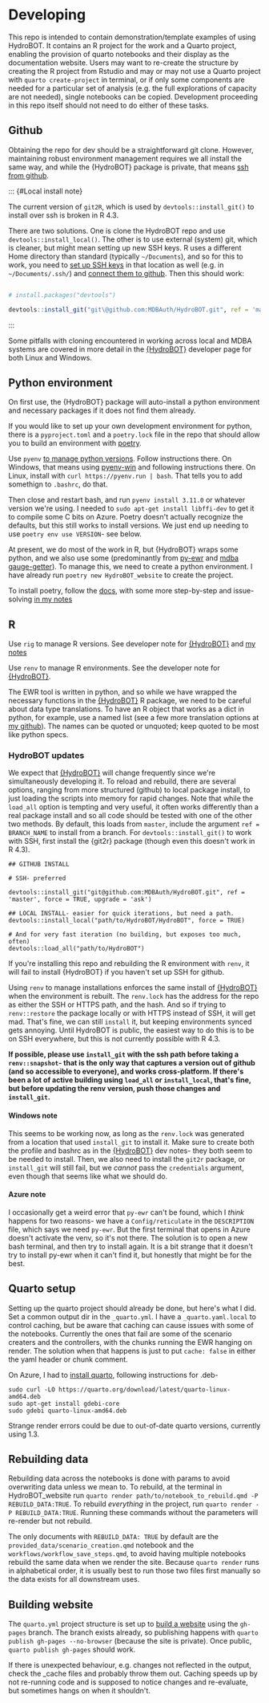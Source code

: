 # Developing

This repo is intended to contain demonstration/template examples of using HydroBOT. It contains an R project for the work and a Quarto project, enabling the provision of quarto notebooks and their display as the documentation website. Users may want to re-create the structure by creating the R project from Rstudio and may or may not use a Quarto project with `quarto create-project` in terminal, or if only some components are needed for a particular set of analysis (e.g. the full explorations of capacity are not needed), single notebooks can be copied. Development proceeding in this repo itself should not need to do either of these tasks.

## Github

Obtaining the repo for dev should be a straightforward git clone. However, maintaining robust environment management requires we all install the same way, and while the {HydroBOT} package is private, that means [ssh from github](https://docs.github.com/en/authentication/connecting-to-github-with-ssh/).

::: {#Local install note}

The current version of `git2R`, which is used by `devtools::install_git()` to install over ssh is broken in R 4.3.

There are two solutions. One is clone the HydroBOT repo and use `devtools::install_local()`. The other is to use external (system) git, which is cleaner, but might mean setting up new SSH keys. R uses a different Home directory than standard (typically `~/Documents`), and so for this to work, you need to [set up SSH keys](https://docs.github.com/en/authentication/connecting-to-github-with-ssh/generating-a-new-ssh-key-and-adding-it-to-the-ssh-agent) in that location as well (e.g. in `~/Documents/.ssh/`) and [connect them to github](https://docs.github.com/en/authentication/connecting-to-github-with-ssh/adding-a-new-ssh-key-to-your-github-account). Then this should work:

``` r

# install.packages("devtools")

devtools::install_git("git\@github.com:MDBAuth/HydroBOT.git", ref = 'master', force = TRUE, upgrade = 'ask', git = 'external')
```

:::

Some pitfalls with cloning encountered in working across local and MDBA systems are covered in more detail in the [{HydroBOT}](https://github.com/MDBAuth/HydroBOT) developer page for both Linux and Windows.

## Python environment

On first use, the {HydroBOT} package will auto-install a python environment and necessary packages if it does not find them already.

If you would like to set up your own development environment for python, there is a `pyproject.toml` and a `poetry.lock` file in the repo that should allow you to build an environment with [poetry](https://python-poetry.org/docs/).

Use `pyenv` [to manage python versions](https://github.com/pyenv/pyenv). Follow instructions there. On Windows, that means using [pyenv-win](https://github.com/pyenv-win/pyenv-win) and following instructions there. On Linux, install with `curl https://pyenv.run | bash`. That tells you to add somethign to `.bashrc`, do that.

Then close and restart bash, and run `pyenv install 3.11.0` or whatever version we're using. I needed to `sudo apt-get install libffi-dev` to get it to compile some C bits on Azure. Poetry doesn't actually recognize the defaults, but this still works to install versions. We just end up needing to use `poetry env use VERSION`- see below.

At present, we do most of the work in R, but {HydroBOT} wraps some python, and we also use some (predominantly from [py-ewr](https://pypi.org/project/py-ewr/) and [mdba gauge-getter](https://pypi.org/project/mdba-gauge-getter/)). To manage this, we need to create a python environment. I have already run `poetry new HydroBOT_website` to create the project.

To install poetry, follow the [docs](https://python-poetry.org/docs/), with some more step-by-step and issue-solving [in my notes](https://galenholt.github.io/RpyEnvs/python_setup.html)

## R

Use `rig` to manage R versions. See developer note for [{HydroBOT}](https://github.com/MDBAuth/HydroBOT) and [my notes](https://galenholt.github.io/RpyEnvs/rig.html)

Use `renv` to manage R environments. See the developer note for [{HydroBOT}](https://github.com/MDBAuth/HydroBOT).

The EWR tool is written in python, and so while we have wrapped the necessary functions in the [{HydroBOT}](https://github.com/MDBAuth/HydroBOT) R package, we need to be careful about data type translations. To have an R object that works as a dict in python, for example, use a named list (see a few more translation options at [my github](https://galenholt.github.io/RpyEnvs/R_py_type_passing.html)). The names can be quoted or unquoted; keep quoted to be most like python specs.

### HydroBOT updates

We expect that [{HydroBOT}](https://github.com/MDBAuth/HydroBOT) will change frequently since we're simultaneously developing it. To reload and rebuild, there are several options, ranging from more structured (github) to local package install, to just loading the scripts into memory for rapid changes. Note that while the `load_all` option is tempting and very useful, it often works differently than a real package install and so all code should be tested with one of the other two methods. By default, this loads from `master`, include the argument `ref = BRANCH_NAME` to install from a branch. For `devtools::install_git()` to work with SSH, first install the {git2r} package (though even this doesn't work in R 4.3).

```         
## GITHUB INSTALL

# SSH- preferred

devtools::install_git("git@github.com:MDBAuth/HydroBOT.git", ref = 'master', force = TRUE, upgrade = 'ask')

## LOCAL INSTALL- easier for quick iterations, but need a path.
devtools::install_local("path/to/HydroBOT/HydroBOT", force = TRUE)

# And for very fast iteration (no building, but exposes too much, often)
devtools::load_all("path/to/HydroBOT")
```

If you're installing this repo and rebuilding the R environment with `renv`, it will fail to install {HydroBOT} if you haven't set up SSH for github.

Using `renv` to manage installations enforces the same install of [{HydroBOT}](https://github.com/MDBAuth/HydroBOT) when the environment is rebuilt. The `renv.lock` has the address for the repo as either the SSH or HTTPS path, and the hash. And so if trying to `renv::restore` the package locally or with HTTPS instead of SSH, it will get mad. That's fine, we can still `install` it, but keeping environments synced gets annoying. Until HydroBOT is public, the easiest way to do this is to be on SSH everywhere, but this is not currently possible with R 4.3.

**If possible, please use `install_git` with the ssh path before taking a `renv::snapshot`- that is the only way that captures a version out of github (and so accessible to everyone), and works cross-platform. If there's been a lot of active building using `load_all` or `install_local`, that's fine, but before updating the renv version, push those changes and `install_git`.**

#### Windows note

This seems to be working now, as long as the `renv.lock` was generated from a location that used `install_git` to install it. Make sure to create both the profile and bashrc as in the [{HydroBOT}](https://github.com/MDBAuth/HydroBOT) dev notes- they both seem to be needed to install. Then, we also need to install the `git2r` package, or `install_git` will still fail, but we *cannot* pass the `credentials` argument, even though that seems like what we should do.

#### Azure note

I occasionally get a weird error that `py-ewr` can't be found, which I *think* happens for two reasons- we have a `Config/reticulate` in the `DESCRIPTION` file, which says we need `py-ewr`. But the first terminal that opens in Azure doesn't activate the venv, so it's not there. The solution is to open a new bash terminal, and then try to install again. It is a bit strange that it doesn't try to install py-ewr when it can't find it, but honestly that might be for the best.

## Quarto setup

Setting up the quarto project should already be done, but here's what I did. Set a common output dir in the `_quarto.yml`. I have a `_quarto.yaml.local` to control caching, but be aware that caching can cause issues with some of the notebooks. Currently the ones that fail are some of the scenario creaters and the controllers, with the chunks running the EWR hanging on render. The solution when that happens is just to put `cache: false` in either the yaml header or chunk comment.

On Azure, I had to [install quarto](https://docs.posit.co/resources/install-quarto/), following instructions for .deb-

```         
sudo curl -LO https://quarto.org/download/latest/quarto-linux-amd64.deb
sudo apt-get install gdebi-core
sudo gdebi quarto-linux-amd64.deb
```

Strange render errors could be due to out-of-date quarto versions, currently using 1.3.

## Rebuilding data

Rebuilding data across the notebooks is done with params to avoid overwriting data unless we mean to. To rebuild, at the terminal in HydroBOT_website run `quarto render path/to/notebook_to_rebuild.qmd -P REBUILD_DATA:TRUE`. To rebuild *everything* in the project, run `quarto render -P REBUILD_DATA:TRUE`. Running these commands without the parameters will re-render but not rebuild.

The only documents with `REBUILD_DATA: TRUE` by default are the `provided_data/scenario_creation.qmd` notebook and the `workflows/workflow_save_steps.qmd`, to avoid having multiple notebooks rebuild the same data when we render the site. Because `quarto render` runs in alphabetical order, it is usually best to run those two files first manually so the data exists for all downstream uses.

## Building website

The `quarto.yml` project structure is set up to [build a website](https://quarto.org/docs/publishing/github-pages.html) using the `gh-pages` branch. The branch exists already, so publishing happens with `quarto publish gh-pages --no-browser` (because the site is private). Once public, `quarto publish gh-pages` should work.

If there is unexpected behaviour, e.g. changes not reflected in the output, check the \_cache files and probably throw them out. Caching speeds up by not re-running code and is supposed to notice changes and re-evaluate, but sometimes hangs on when it shouldn't.
